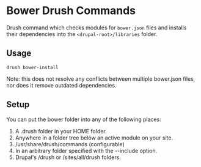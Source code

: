 Bower Drush Commands
====================

Drush command which checks modules for `bower.json` files and installs their
dependencies into the `<drupal-root>/libraries` folder.

Usage
-----

    drush bower-install

Note: this does not resolve any conflicts between multiple bower.json files,
nor does it remove outdated dependencies.

Setup
-----

You can put the bower folder into any of the following places:

  1. A .drush folder in your HOME folder.
  2. Anywhere in a folder tree below an active module on your site.
  3. /usr/share/drush/commands (configurable)
  4. In an arbitrary folder specified with the --include option.
  5. Drupal's /drush or /sites/all/drush folders.
